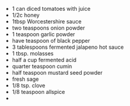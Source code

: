 - 1 can diced tomatoes with juice
- 1/2c honey
- 1tbsp Worcestershire sauce
- two teaspoons onion powder
- 1 teaspoon garlic powder
- have teaspoon of black pepper
- 3 tablespoons fermented jalapeno hot sauce
- 1 tbsp. molasses
- half a cup fermented acid
- quarter teaspoon cumin
- half teaspoon mustard seed powder
- fresh sage
- 1/8 tsp. clove
- 1/8 teaspoon allspice
- 
